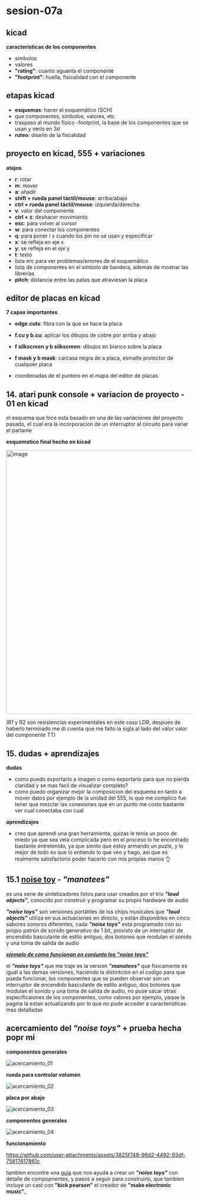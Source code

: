 # sesion-07a

## kicad

__características de los componentes__

- símbolos
- valores
- __"rating"__: cuanto aguanta el componente
- __"footprint"__: huella, fisicalidad con el componente

## etapas kicad

- __esquemas__: hacer el esquemático (SCH)
 - que componentes, símbolos, valores, etc
- traspaso al mundo físico
 -footprint, la base de los componentes que se usan y verlo en 3d
- __ruteo__: diseño de la fiscalidad 

## proyecto en kicad, 555 + variaciones

__atajos__

- __r__: rotar
- __m__: mover
- __a__: añadir
- __shift + rueda panel táctil/mouse__: arriba/abajo
- __ctrl + rueda panel táctil/mouse__: izquierda/derecha
- __v__: valor del componente
- __ctrl + z__: deshacer movimiento
- __esc__: para volver al cursor
- __w__: para conectar los componentes
- __q__: para poner l x cuando los pin no se usan y especificar
- __x__: se refleja en  eje x
- __y__: se refleja en el eje y
- __t__: texto
- lista erc para ver problemas/errores de el esquemático
- lista de componentes en el símbolo de bandera, además de mostrar las librerías
- __pitch__: distancia entre las patas que atraviesan la placa

## editor de placas en kicad

__7 capas importantes__

- __edge.cuts__: fibra con la que se hace la placa
- __f.cu y b.cu__: aplicar los dibujos de cobre por arriba y abajo
- __f silkscreen y b silkscreen__: dibujos en blanco sobre la placa
- __f mask y b mask__: carcasa negra de a placa, esmalte protector de cualquier placa

- coordenadas de el puntero en el mapa del editor de placas
  
## 14. atari punk console + variacion de proyecto - 01 en kicad

el esquema que hice esta basado en una de las variaciones del proyecto pasado, el cual era la incorporacion de un interruptor al circuito para variar el parlante

__esquematico final hecho en kicad__

<img width="715" alt="image" src="https://github.com/user-attachments/assets/9d5354af-04d2-4b84-9b90-760360470422" />

(R1 y R2 son resistencias experimentales en este caso LDR, despues de haberlo terminado me di cuenta que me falto la sigla al lado del valor valor del componente TT)

## 15. dudas + aprendizajes

__dudas__

- como puedo exportarlo a imagen o como exportarlo para que no pierda claridad y se mas facil de visualizar completo?
- como puedo organizar mejor la composicion del esquema en tanto a mover datos por ejemplo de la unidad del 555, lo que me complico fue tener que mezclar las conexiones que en un punto me costo bastante ver cual conectaba con cual

__aprendizajes__

- creo que aprendi una gran herramienta, quizas le tenia un poco de miedo ya que sea veia complicada pero en el proceso lo he encontrado bastante entretenido, ya que siento que estoy armando un puzle, y lo mejor de todo es que lo entiendo lo que veo y hago, asi que es realmente satisfactorio poder hacerlo con mis propias manos 👌

## 15.1 [noise toy](https://loudobjects.bandcamp.com/album/noise-toys) -  ___"manatees"___

  es una serie de sintetizadores listos para usar creados por el trío ___"loud objects"___, conocido por construir y programar su propio hardware de audio

___"noise toys"___ son versiones portátiles de los chips musicales que ___"loud objects"___ utiliza en sus actuaciones en directo, y están disponibles en cinco sabores sonoros diferentes, cada ___"noise toys"___ está programado con su propio patrón de sonido generativo de 1 bit, provisto de un interruptor de encendido basculante de estilo antiguo, dos botones que modulan el sonido y una toma de salida de audio

[___ejemplo de como funcionan en conjunto los "noise toys"___](https://www.physicaleditions.com/product/noise_toys)

el ___"noise toys"___ que me traje es la version ___"manatees"___ que fisicamente es igual a las demas versiones, haciendo la distintcion en el codigo para que pueda funcionar, los componentes que se pueden observar son un interruptor de encendido basculante de estilo antiguo, dos botones que modulan el sonido y una toma de salida de audio, no puse sacar otras especificaiones de los componentes, como valores por ejemplo, yaque la pagina la estan actualizando por lo que no pude acceder a caracteristicas mas detalladas

## acercamiento del ___"noise toys"___ + prueba hecha popr mi

__componentes generales__
  
![acercamiento_01](https://github.com/user-attachments/assets/28879c5e-9d3f-4533-8e5f-52c364fff6d6)

__rueda para controlar volumen__

![acercamiento_02](https://github.com/user-attachments/assets/3f011f08-3708-4c9b-af82-4a08088163f8)

__placa por abajo__

![acercamiento_03](https://github.com/user-attachments/assets/fe3d780d-e441-4a1b-b97a-d59996cff720)

__componentes generales__

![acercamiento_04](https://github.com/user-attachments/assets/7d2e5e31-e00d-4f8a-8866-4f0f745f0517)

__funcionamiento__

https://github.com/user-attachments/assets/3825f748-96d2-4492-93df-75817617861c

tambien encontre una [guia](https://makezine.com/article/maker-news/how-to-build-the-noise-to/) que nos ayuda a crear un ___"noise toys"___ con detalle de compopnentes, y pasos a seguir para construirlo, que tambien incluye un cast con __"kick pearson"__ el creador de __"make electronic music"___
